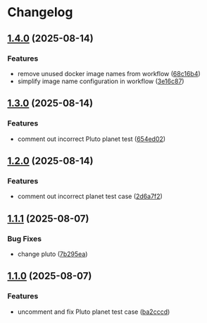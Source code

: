 # Changelog

## [1.4.0](https://github.com/Achebeh/solar-system/compare/v1.3.0...v1.4.0) (2025-08-14)


### Features

* remove unused docker image names from workflow ([68c16b4](https://github.com/Achebeh/solar-system/commit/68c16b45eda20bd0f9a33ec76ef5caa17d367819))
* simplify image name configuration in workflow ([3e16c87](https://github.com/Achebeh/solar-system/commit/3e16c878f953e26b573f8802a6158ba60564d8bb))

## [1.3.0](https://github.com/Achebeh/solar-system/compare/v1.2.0...v1.3.0) (2025-08-14)


### Features

* comment out incorrect Pluto planet test ([654ed02](https://github.com/Achebeh/solar-system/commit/654ed023c7126abb0deedec3ab3d583071ac2e0d))

## [1.2.0](https://github.com/Achebeh/solar-system/compare/v1.1.1...v1.2.0) (2025-08-14)


### Features

* comment out incorrect planet test case ([2d6a7f2](https://github.com/Achebeh/solar-system/commit/2d6a7f237a1c7f41f3e585ebcbe739b8ef6abe8a))

## [1.1.1](https://github.com/Achebeh/solar-system/compare/v1.1.0...v1.1.1) (2025-08-07)


### Bug Fixes

* change pluto ([7b295ea](https://github.com/Achebeh/solar-system/commit/7b295eaccfb62808c62cb7aac39fa007733a9448))

## [1.1.0](https://github.com/Achebeh/solar-system/compare/v1.0.0...v1.1.0) (2025-08-07)


### Features

* uncomment and fix Pluto planet test case ([ba2cccd](https://github.com/Achebeh/solar-system/commit/ba2cccdfa17165d9f0e617b06056d3fe35216fb7))
